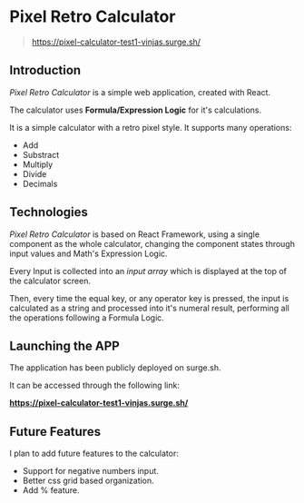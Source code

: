 # Pixel Retro Calculator
> https://pixel-calculator-test1-vinjas.surge.sh/
## Introduction
*Pixel Retro Calculator* is a simple web application, created with React.

The calculator uses **Formula/Expression Logic** for it's calculations.

It is a simple calculator with a retro pixel style. It supports many operations:
* Add
* Substract
* Multiply
* Divide
* Decimals

## Technologies
*Pixel Retro Calculator* is based on React Framework, using a single component as the whole calculator, changing the component states through input values and Math's Expression Logic.

Every Input is collected into an *input array* which is displayed at the top of the calculator screen.

Then, every time the equal key, or any operator key is pressed, the input is calculated as a string and processed into it's numeral result, performing all the operations following a Formula Logic.

## Launching the APP
The application has been publicly deployed on surge.sh.

It can be accessed through the following link:

**https://pixel-calculator-test1-vinjas.surge.sh/**

## Future Features
I plan to add future features to the calculator:
* Support for negative numbers input.
* Better css grid based organization.
* Add % feature.